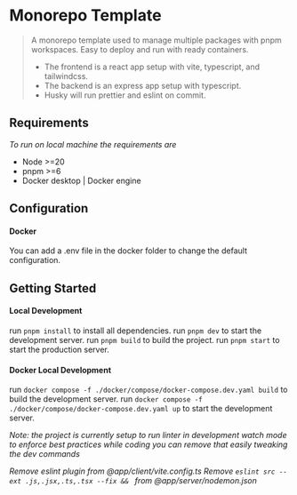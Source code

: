 # Monorepo Template

> A monorepo template used to manage multiple packages with pnpm workspaces. Easy to deploy and run with ready containers.
>
> - The frontend is a react app setup with vite, typescript, and tailwindcss.
> - The backend is an express app setup with typescript.
> - Husky will run prettier and eslint on commit.

## Requirements

_To run on local machine the requirements are_

- Node >=20
- pnpm >=6
- Docker desktop | Docker engine

## Configuration

#### Docker

You can add a .env file in the docker folder to change the default configuration.

## Getting Started

#### Local Development

run `pnpm install` to install all dependencies.
run `pnpm dev` to start the development server.
run `pnpm build` to build the project.
run `pnpm start` to start the production server.

#### Docker Local Development

run `docker compose -f ./docker/compose/docker-compose.dev.yaml build` to build the development server.
run `docker compose -f ./docker/compose/docker-compose.dev.yaml up` to start the development server.

_Note: the project is currently setup to run linter in development watch mode to enforce best practices while coding you can remove that easily tweaking the dev commands_

_Remove eslint plugin from @app/client/vite.config.ts_
_Remove `eslint src --ext .js,.jsx,.ts,.tsx --fix && ` from @app/server/nodemon.json_
